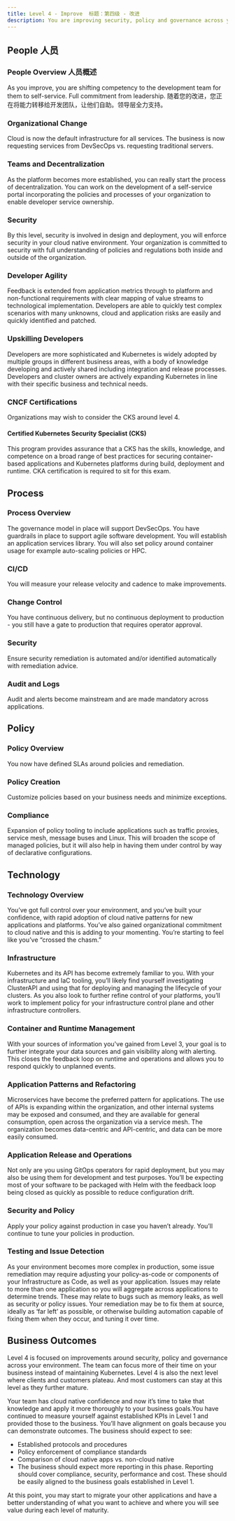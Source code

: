 ```yaml
---
title: Level 4 - Improve  标题：第四级 - 改进
description: You are improving security, policy and governance across your environment. 描述：您正在改进跨环境的安全、策略和治理。
---
```


## <i class="fas fa-users"></i> People 人员

### People Overview 人员概述

As you improve, you are shifting competency to the development team for them to self-service. Full commitment from leadership.
随着您的改进，您正在将能力转移给开发团队，让他们自助。领导层全力支持。

### Organizational Change

Cloud is now the default infrastructure for all services. The business is now requesting services from DevSecOps vs. requesting traditional servers.

### Teams and Decentralization

As the platform becomes more established, you can really start the process of decentralization. You can work on the development of a self-service portal incorporating the policies and processes of your organization to enable developer service ownership.

### Security

By this level, security is involved in design and deployment, you will enforce security in your cloud native environment. Your organization is committed to security with full understanding of policies and regulations both inside and outside of the organization.

### Developer Agility

Feedback is extended from application metrics through to platform and non-functional requirements with clear mapping of value streams to technological implementation. Developers are able to quickly test complex scenarios with many unknowns, cloud and application risks are easily and quickly identified and patched.

### Upskilling Developers

Developers are more sophisticated and Kubernetes is widely adopted by multiple groups in different business areas, with a body of knowledge developing and actively shared including integration and release processes. Developers and cluster owners are actively expanding Kubernetes in line with their specific business and technical needs.

### CNCF Certifications

Organizations may wish to consider the CKS around level 4.

#### Certified Kubernetes Security Specialist (CKS)
This program provides assurance that a CKS has the skills, knowledge, and competence on a broad range of best practices for securing container-based applications and Kubernetes platforms during build, deployment and runtime. CKA certification is required to sit for this exam.

## <i class="fas fa-cogs"></i> Process

### Process Overview

The governance model in place will support DevSecOps. You have guardrails in place to support agile software development. You will establish an application services library. You will also set policy around container usage for example auto-scaling policies or HPC.

### CI/CD

You will measure your release velocity and cadence to make improvements.

### Change Control

You have continuous delivery, but no continuous deployment to production - you still have a gate to production that requires operator approval.

### Security

Ensure security remediation is automated and/or identified automatically with remediation advice.

### Audit and Logs

Audit and alerts become mainstream and are made mandatory across applications.

## <i class="fas fa-edit"></i> Policy

### Policy Overview

You now have defined SLAs around policies and remediation.

### Policy Creation

Customize policies based on your business needs and minimize exceptions.

### Compliance

Expansion of policy tooling to include applications such as traffic proxies, service mesh, message buses and Linux. This will broaden the scope of managed policies, but it will also help in having them under control by way of declarative configurations.

## <i class="fas fa-server"></i> Technology

### Technology Overview

You’ve got full control over your environment, and you’ve built your confidence, with rapid adoption of cloud native patterns for new applications and platforms. You’ve also gained organizational commitment to cloud native and this is adding to your momenting. You’re starting to feel like you’ve “crossed the chasm.”

### Infrastructure

Kubernetes and its API has become extremely familiar to you. With your infrastructure and IaC tooling, you’ll likely find yourself investigating ClusterAPI and using that for deploying and managing the lifecycle of your clusters. As you also look to further refine control of your platforms, you’ll work to implement policy for your infrastructure control plane and other infrastructure controllers.

### Container and Runtime Management

With your sources of information you've gained from Level 3, your goal is to further integrate your data sources and gain visibility along with alerting. This closes the feedback loop on runtime and operations and allows you to respond quickly to unplanned events.

### Application Patterns and Refactoring

Microservices have become the preferred pattern for applications. The use of APIs is expanding within the organization, and other internal systems may be exposed and consumed, and they are available for general consumption, open across the organization via a service mesh. The organization becomes data-centric and API-centric, and data can be more easily consumed.

### Application Release and Operations

Not only are you using GitOps operators for rapid deployment, but you may also be using them for development and test purposes. You’ll be expecting most of your software to be packaged with Helm with the feedback loop being closed as quickly as possible to reduce configuration drift.

### Security and Policy

Apply your policy against production in case you haven’t already. You’ll continue to tune your policies in production.

### Testing and Issue Detection

As your environment becomes more complex in production, some issue remediation may require adjusting your policy-as-code or components of your Infrastructure as Code, as well as your application. Issues may relate to more than one application so you will aggregate across applications to determine trends. These may relate to bugs such as memory leaks, as well as security or policy issues. Your remediation may be to fix them at source, ideally as ‘far left’ as possible, or otherwise building automation capable of fixing them when they occur, and tuning it over time.

## <i class="fas fa-building"></i> Business Outcomes

Level 4 is focused on improvements around security, policy and governance across your environment. The team can focus more of their time on your business instead of maintaining Kubernetes. Level 4 is also the next level where clients and customers plateau. And most customers can stay at this level as they further mature.

Your team has cloud native confidence and now it’s time to take that knowledge and apply it more thoroughly to your business goals.You have continued to measure yourself against established KPIs in Level 1 and provided those to the business. You’ll have alignment on goals because you can demonstrate outcomes. The business should expect to see:

- Established protocols and procedures
- Policy enforcement of compliance standards
- Comparison of cloud native apps vs. non-cloud native
- The business should expect more reporting in this phase. Reporting should cover compliance, security, performance and cost. These should be easily aligned to the business goals established in Level 1.

At this point, you may start to migrate your other applications and have a better understanding of what you want to achieve and where you will see value during each level of maturity.

